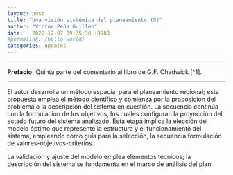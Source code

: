 ```yaml
---
layout: post
title: "Una visión sistémica del planeamiento (5)"
author: "Victor Peña Guillen"
date:   2022-12-07 09:35:30 +0900
#permalink: /hello-world/
categories: updates
---
```


---

**Prefacio.**
Quinta parte del comentario al libro de G.F. Chadwick [^1].

---

El autor desarrolla un método espacial para el planeamiento regional; esta propuesta emplea el método científico y comienza por la proposición del problema o la descripción del sistema en cuestión.
La secuencia continúa con la formulación de los objetivos, los cuales configuran la proyección del estado futuro del sistema analizado.
Esta etapa implica la elección del modelo óptimo que represente la estructura y el funcionamiento del sistema, empleando como guía para la selección, la secuencia formulación de valores-objetivos-criterios.

La validación y ajuste del modelo emplea elementos técnicos; la descripción del sistema se fundamenta en el marco de análisis del plan
